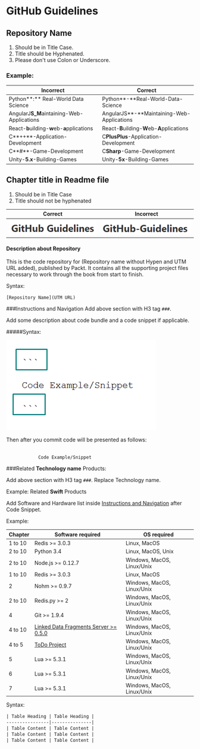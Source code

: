 # GitHub Guidelines

## Repository Name
1. Should be in Title Case.
2. Title should be Hyphenated.
3. Please don't use Colon or Underscore.


### Example:

| Incorrect | Correct |
|-----------|---------|
| Python**:** Real-World Data Science | Python**-**Real-World-Data-Science |
| AngularJ**S_M**aintaining-Web-Applications | AngularJS**-**Maintaining-Web-Applications |
| React-**b**uilding-**w**eb-**a**pplications | React-**B**uilding-**W**eb-**A**pplications |
| C**++**-Application-Development | C**PlusPlus**-Application-Development |
| C**#**-Game-Development | C**Sharp**-Game-Development |
| Unity-**5.x**-Building-Games | Unity-**5x**-Building-Games |



## Chapter title in Readme file
1. Should be in Title Case
2. Title should not be hyphenated


| Correct | Incorrect|
|---------|----------|
| ![GitHub Guidelines](/Screenshot_1.png) | ![GitHub Guidelines](/Screenshot_2.png) |

#### Description about Repository
This is the code repository for (Repository name without Hypen and UTM URL added), published by Packt. It contains all the supporting project files necessary to work through the book from start to finish.

Syntax:
```
[Repository Name](UTM URL)
```
###Instructions and Navigation
Add above section with H3 tag `###`.

Add some description about code bundle and a code snippet if applicable.

#####Syntax:

![Code Snippet](/Screenshot_3.png)

Then after you commit code will be presented as follows:

```

			Code Example/Snippet

```


###Related **Technology name** Products:

Add above section with H3 tag `###`. Replace Technology name.

Example: 
Related **Swift** Products

Add Software and Hardware list inside [Instructions and Navigation](https://github.com/VishalMewadaPackt/GitHub-Guidelines/blob/master/README.md#instructions-and-navigation) after Code Snippet.

Example:

| Chapter  | Software required | OS required |
| ------------- | ------------- | -----------|
| 1 to 10  | Redis >= 3.0.3  | Linux, MacOS |
| 2 to 10  | Python 3.4  | Linux, MacOS, Unix|
| 2 to 10  | Node.js >= 0.12.7  | Windows, MacOS, Linux/Unix |
| 1 to 10  | Redis >= 3.0.3  | Linux, MacOS |
| 2  | Nohm >= 0.9.7  | Windows, MacOS, Linux/Unix |
| 2 to 10  | Redis.py >= 2  | Windows, MacOS, Linux/Unix |
| 4  | Git >= 1.9.4  | Windows, MacOS, Linux/Unix |
| 4 to 10  | [Linked Data Fragments Server >= 0.5.0](https://github.com/jermnelson/linked-data-fragments/tree/development)  | Windows, MacOS, Linux/Unix |
| 4 to 5  | [ToDo Project](https://github.com/amirrajan/nodejs-todo)  | Windows, MacOS, Linux/Unix |
| 5  | Lua >= 5.3.1  | Windows, MacOS, Linux/Unix |
| 6  | Lua >= 5.3.1  | Windows, MacOS, Linux/Unix |
| 7  | Lua >= 5.3.1  | Windows, MacOS, Linux/Unix |

Syntax:

```
| Table Heading | Table Heading |
----------------|---------------|
| Table Content | Table Content |
| Table Content | Table Content |
| Table Content | Table Content |
```
